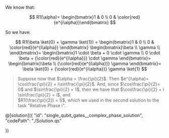 We know that:

$$
R1(\alpha)=
 \begin{bmatrix}1 & 0 \\ 0 & \color{red}{e^{i\alpha}}\end{bmatrix}
$$

So we have:

$$
R1(\beta \ket{0} + \gamma \ket{1}) =
 \begin{bmatrix}1 & 0 \\ 0 & \color{red}{e^{i\alpha}} \end{bmatrix}
 \begin{bmatrix}\beta \\ \gamma \\ \end{bmatrix}=
\begin{bmatrix}1 \cdot \beta + 0 \cdot \gamma \\ 0 \cdot \beta + {\color{red}{e^{i\alpha}}} \cdot \gamma \end{bmatrix}=
 \begin{bmatrix}\beta \\ {\color{red}{e^{i\alpha}}} \gamma \end{bmatrix}=
 \beta \ket{0} + {\color{red}{e^{i\alpha}}} \gamma \ket{1}
$$

> Suppose now that $\alpha = \frac{\pi}{2}$.
> Then $e^{i\alpha}= \cos\frac{\pi}{2} + i\sin\frac{\pi}{2}$.
> And, since $\cos\frac{\pi}{2}= 0$ and $\sin\frac{\pi}{2} = 1$, then we have that $\cos\frac{\pi}{2} + i \sin\frac{\pi}{2} = i$, and  
> $R1(\frac{\pi}{2}) = S$, which we used in the second solution to the task "Relative Phase i".

@[solution]({
    "id": "single_qubit_gates__complex_phase_solution",
    "codePath": "./Solution.qs"

})

